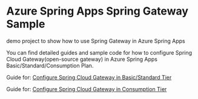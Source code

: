# Azure Spring Apps Spring Gateway Sample
demo project to show how to use Spring Gateway in Azure Spring Apps

You can find detailed guides and sample code for how to configure Spring Cloud Gateway(open-source gateway) in Azure Spring Apps Basic/Standard/Consumption Plan.

Guide for: [Configure Spring Cloud Gateway in Basic/Standard Tier](https://github.com/hanren2021/ASA-Spring-Gateway-Sample/blob/main/Configure-Spring-Cloud-Gateway-in-Basic-Standard-Tier.md)

Guide for: [Configure Spring Cloud Gateway in Consumption Tier](https://github.com/hanren2021/ASA-Spring-Gateway-Sample/blob/main/Configure-Spring-Cloud-Gateway-in-Consumption-Tier.md)
